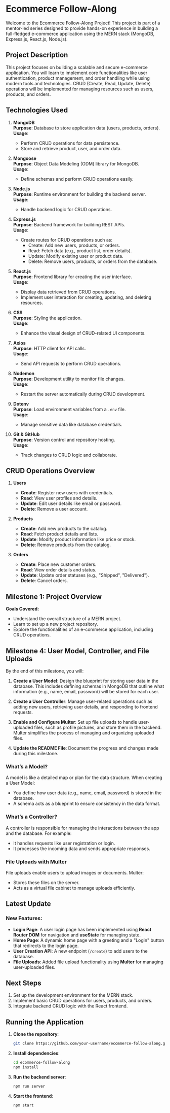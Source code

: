 # Ecommerce Follow-Along

Welcome to the Ecommerce Follow-Along Project! This project is part of a mentor-led series designed to provide hands-on experience in building a full-fledged e-commerce application using the MERN stack (MongoDB, Express.js, React.js, Node.js).

## Project Description
This project focuses on building a scalable and secure e-commerce application. You will learn to implement core functionalities like user authentication, product management, and order handling while using modern tools and technologies. CRUD (Create, Read, Update, Delete) operations will be implemented for managing resources such as users, products, and orders.

## Technologies Used
1. **MongoDB**  
   **Purpose**: Database to store application data (users, products, orders).  
   **Usage**:  
   - Perform CRUD operations for data persistence.  
   - Store and retrieve product, user, and order data.

2. **Mongoose**  
   **Purpose**: Object Data Modeling (ODM) library for MongoDB.  
   **Usage**:  
   - Define schemas and perform CRUD operations easily.

3. **Node.js**  
   **Purpose**: Runtime environment for building the backend server.  
   **Usage**:  
   - Handle backend logic for CRUD operations.

4. **Express.js**  
   **Purpose**: Backend framework for building REST APIs.  
   **Usage**:  
   - Create routes for CRUD operations such as:  
     - Create: Add new users, products, or orders.  
     - Read: Fetch data (e.g., product list, order details).  
     - Update: Modify existing user or product data.  
     - Delete: Remove users, products, or orders from the database.

5. **React.js**  
   **Purpose**: Frontend library for creating the user interface.  
   **Usage**:  
   - Display data retrieved from CRUD operations.  
   - Implement user interaction for creating, updating, and deleting resources.

6. **CSS**  
   **Purpose**: Styling the application.  
   **Usage**:  
   - Enhance the visual design of CRUD-related UI components.

7. **Axios**  
   **Purpose**: HTTP client for API calls.  
   **Usage**:  
   - Send API requests to perform CRUD operations.

8. **Nodemon**  
   **Purpose**: Development utility to monitor file changes.  
   **Usage**:  
   - Restart the server automatically during CRUD development.

9. **Dotenv**  
   **Purpose**: Load environment variables from a `.env` file.  
   **Usage**:  
   - Manage sensitive data like database credentials.

10. **Git & GitHub**  
    **Purpose**: Version control and repository hosting.  
    **Usage**:  
    - Track changes to CRUD logic and collaborate.

## CRUD Operations Overview
1. **Users**
   - **Create**: Register new users with credentials.
   - **Read**: View user profiles and details.
   - **Update**: Edit user details like email or password.
   - **Delete**: Remove a user account.

2. **Products**
   - **Create**: Add new products to the catalog.
   - **Read**: Fetch product details and lists.
   - **Update**: Modify product information like price or stock.
   - **Delete**: Remove products from the catalog.

3. **Orders**
   - **Create**: Place new customer orders.
   - **Read**: View order details and status.
   - **Update**: Update order statuses (e.g., "Shipped", "Delivered").
   - **Delete**: Cancel orders.

## Milestone 1: Project Overview
**Goals Covered:**
- Understand the overall structure of a MERN project.
- Learn to set up a new project repository.
- Explore the functionalities of an e-commerce application, including CRUD operations.

## Milestone 4: User Model, Controller, and File Uploads
By the end of this milestone, you will:

1. **Create a User Model**: Design the blueprint for storing user data in the database. This includes defining schemas in MongoDB that outline what information (e.g., name, email, password) will be stored for each user.

2. **Create a User Controller**: Manage user-related operations such as adding new users, retrieving user details, and responding to frontend requests.

3. **Enable and Configure Multer**: Set up file uploads to handle user-uploaded files, such as profile pictures, and store them in the backend. Multer simplifies the process of managing and organizing uploaded files.

4. **Update the README File**: Document the progress and changes made during this milestone.

### What’s a Model?
A model is like a detailed map or plan for the data structure. When creating a User Model:
- You define how user data (e.g., name, email, password) is stored in the database.
- A schema acts as a blueprint to ensure consistency in the data format.

### What’s a Controller?
A controller is responsible for managing the interactions between the app and the database. For example:
- It handles requests like user registration or login.
- It processes the incoming data and sends appropriate responses.

### File Uploads with Multer
File uploads enable users to upload images or documents. Multer:
- Stores these files on the server.
- Acts as a virtual file cabinet to manage uploads efficiently.

## Latest Update
### New Features:
- **Login Page**: A user login page has been implemented using **React Router DOM** for navigation and **useState** for managing state.
- **Home Page**: A dynamic home page with a greeting and a "Login" button that redirects to the login page.
- **User Creation API**: A new endpoint (`/create`) to add users to the database.
- **File Uploads**: Added file upload functionality using **Multer** for managing user-uploaded files.

## Next Steps
1. Set up the development environment for the MERN stack.
2. Implement basic CRUD operations for users, products, and orders.
3. Integrate backend CRUD logic with the React frontend.

## Running the Application
1. **Clone the repository**:  
   ```bash
   git clone https://github.com/your-username/ecommerce-follow-along.git
   ```
2. **Install dependencies**:  
   ```bash
   cd ecommerce-follow-along
   npm install
   ```
3. **Run the backend server**:  
   ```bash
   npm run server
   ```
4. **Start the frontend**:  
   ```bash
   npm start
   ```

